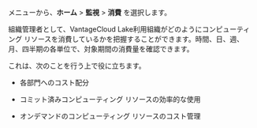 メニューから、**ホーム** > **監視** > **消費** を選択します。

組織管理者として、VantageCloud Lake利用組織がどのようにコンピューティング リソースを消費しているかを把握することができます。時間、日、週、月、四半期の各単位で、対象期間の消費量を確認できます。

これは、次のことを行う上で役に立ちます。

-   各部門へのコスト配分


-   コミット済みコンピューティング リソースの効率的な使用


-   オンデマンドのコンピューティング リソースのコスト管理


